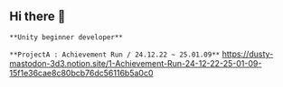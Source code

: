 ## Hi there 👋

```**Unity beginner developer**```

`**ProjectA : Achievement Run / 24.12.22 ~ 25.01.09**`
https://dusty-mastodon-3d3.notion.site/1-Achievement-Run-24-12-22-25-01-09-15f1e36cae8c80bcb76dc56116b5a0c0
